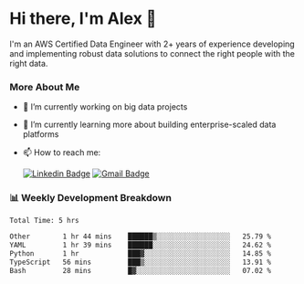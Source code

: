 # Hi there, I'm Alex  👋

I'm an AWS Certified Data Engineer with 2+ years of experience developing and implementing robust data solutions to connect the right people with the right data. 

### More About Me

- 🔭 I’m currently working on big data projects
- 🌱 I’m currently learning more about building enterprise-scaled data platforms
- 📫 How to reach me:

  [![Linkedin Badge](https://img.shields.io/badge/LinkedIn-0077B5?style=for-the-badge&logo=linkedin&logoColor=white)](https://www.linkedin.com/in/itsalexchen) [![Gmail Badge](https://img.shields.io/badge/Gmail-D14836?style=for-the-badge&logo=gmail&logoColor=white)](mailto:itsalexchen@gmail.com)




### 📊 Weekly Development Breakdown
<!--START_SECTION:waka-->

```txt
Total Time: 5 hrs

Other        1 hr 44 mins    ██████▒░░░░░░░░░░░░░░░░░░   25.79 %
YAML         1 hr 39 mins    ██████░░░░░░░░░░░░░░░░░░░   24.62 %
Python       1 hr            ███▓░░░░░░░░░░░░░░░░░░░░░   14.85 %
TypeScript   56 mins         ███▒░░░░░░░░░░░░░░░░░░░░░   13.91 %
Bash         28 mins         █▓░░░░░░░░░░░░░░░░░░░░░░░   07.02 %
```

<!--END_SECTION:waka-->
